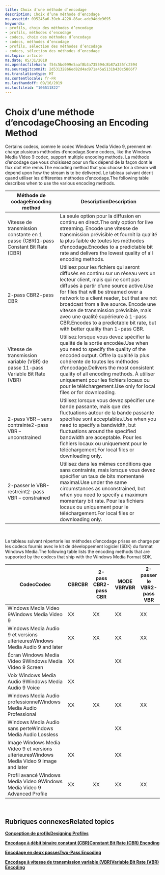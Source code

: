 ```yaml
---
title: Choix d’une méthode d’encodage
description: Choix d’une méthode d’encodage
ms.assetid: 095245a6-39eb-4228-86ac-ade94dde3695
keywords:
- profils, choix des méthodes d’encodage
- profils, méthodes d’encodage
- codecs, choix des méthodes d’encodage
- codecs, méthodes d’encodage
- profils, sélection des méthodes d’encodage
- codecs, sélection des méthodes d’encodage
ms.topic: article
ms.date: 05/31/2018
ms.openlocfilehash: f54c5bd099e5aaf8b3a735594c8b87a335fc2594
ms.sourcegitcommit: 2d531328b6ed82d4ad971a45a5131b430c5866f7
ms.translationtype: MT
ms.contentlocale: fr-FR
ms.lasthandoff: 09/16/2019
ms.locfileid: "106511822"
---
```

# <a name="choosing-an-encoding-method"></a><span data-ttu-id="421ca-109">Choix d’une méthode d’encodage</span><span class="sxs-lookup"><span data-stu-id="421ca-109">Choosing an Encoding Method</span></span>

<span data-ttu-id="421ca-110">Certains codecs, comme le codec Windows Media Video 9, prennent en charge plusieurs méthodes d’encodage.</span><span class="sxs-lookup"><span data-stu-id="421ca-110">Some codecs, like the Windows Media Video 9 codec, support multiple encoding methods.</span></span> <span data-ttu-id="421ca-111">La méthode d’encodage que vous choisissez pour un flux dépend de la façon dont le flux doit être remis.</span><span class="sxs-lookup"><span data-stu-id="421ca-111">The encoding method that you choose for a stream will depend upon how the stream is to be delivered.</span></span> <span data-ttu-id="421ca-112">Le tableau suivant décrit quand utiliser les différentes méthodes d’encodage.</span><span class="sxs-lookup"><span data-stu-id="421ca-112">The following table describes when to use the various encoding methods.</span></span>



| <span data-ttu-id="421ca-113">Méthode de codage</span><span class="sxs-lookup"><span data-stu-id="421ca-113">Encoding method</span></span>                | <span data-ttu-id="421ca-114">Description</span><span class="sxs-lookup"><span data-stu-id="421ca-114">Description</span></span>                                                                                                                                                                                       |
|--------------------------------|---------------------------------------------------------------------------------------------------------------------------------------------------------------------------------------------------|
| <span data-ttu-id="421ca-115">Vitesse de transmission constante en 1 passe (CBR)</span><span class="sxs-lookup"><span data-stu-id="421ca-115">1-pass Constant Bit Rate (CBR)</span></span> | <span data-ttu-id="421ca-116">La seule option pour la diffusion en continu en direct.</span><span class="sxs-lookup"><span data-stu-id="421ca-116">The only option for live streaming.</span></span> <span data-ttu-id="421ca-117">Encode une vitesse de transmission prévisible et fournit la qualité la plus faible de toutes les méthodes d’encodage.</span><span class="sxs-lookup"><span data-stu-id="421ca-117">Encodes to a predictable bit rate and delivers the lowest quality of all encoding methods.</span></span>                                                                    |
| <span data-ttu-id="421ca-118">2-pass CBR</span><span class="sxs-lookup"><span data-stu-id="421ca-118">2-pass CBR</span></span>                     | <span data-ttu-id="421ca-119">Utilisez pour les fichiers qui seront diffusés en continu sur un réseau vers un lecteur client, mais qui ne sont pas diffusés à partir d’une source active.</span><span class="sxs-lookup"><span data-stu-id="421ca-119">Use for files that will be streamed over a network to a client reader, but that are not broadcast from a live source.</span></span> <span data-ttu-id="421ca-120">Encode une vitesse de transmission prévisible, mais avec une qualité supérieure à 1-pass CBR.</span><span class="sxs-lookup"><span data-stu-id="421ca-120">Encodes to a predictable bit rate, but with better quality than 1-pass CBR.</span></span> |
| <span data-ttu-id="421ca-121">Vitesse de transmission variable (VBR) de passe 1</span><span class="sxs-lookup"><span data-stu-id="421ca-121">1-pass Variable Bit Rate (VBR)</span></span> | <span data-ttu-id="421ca-122">Utilisez lorsque vous devez spécifier la qualité de la sortie encodée.</span><span class="sxs-lookup"><span data-stu-id="421ca-122">Use when you need to specify the quality of the encoded output.</span></span> <span data-ttu-id="421ca-123">Offre la qualité la plus cohérente de toutes les méthodes d’encodage.</span><span class="sxs-lookup"><span data-stu-id="421ca-123">Delivers the most consistent quality of all encoding methods.</span></span> <span data-ttu-id="421ca-124">À utiliser uniquement pour les fichiers locaux ou pour le téléchargement.</span><span class="sxs-lookup"><span data-stu-id="421ca-124">Use only for local files or for downloading.</span></span>                        |
| <span data-ttu-id="421ca-125">2-pass VBR – sans contrainte</span><span class="sxs-lookup"><span data-stu-id="421ca-125">2-pass VBR – unconstrained</span></span>     | <span data-ttu-id="421ca-126">Utilisez lorsque vous devez spécifier une bande passante, mais que des fluctuations autour de la bande passante spécifiée sont acceptables.</span><span class="sxs-lookup"><span data-stu-id="421ca-126">Use when you need to specify a bandwidth, but fluctuations around the specified bandwidth are acceptable.</span></span> <span data-ttu-id="421ca-127">Pour les fichiers locaux ou uniquement pour le téléchargement.</span><span class="sxs-lookup"><span data-stu-id="421ca-127">For local files or downloading only.</span></span>                                                    |
| <span data-ttu-id="421ca-128">2-passer le VBR-restreint</span><span class="sxs-lookup"><span data-stu-id="421ca-128">2-pass VBR – constrained</span></span>       | <span data-ttu-id="421ca-129">Utilisez dans les mêmes conditions que sans contrainte, mais lorsque vous devez spécifier un taux de bits momentané maximal.</span><span class="sxs-lookup"><span data-stu-id="421ca-129">Use under the same circumstances as unconstrained, but when you need to specify a maximum momentary bit rate.</span></span> <span data-ttu-id="421ca-130">Pour les fichiers locaux ou uniquement pour le téléchargement.</span><span class="sxs-lookup"><span data-stu-id="421ca-130">For local files or downloading only.</span></span>                                                |



 

<span data-ttu-id="421ca-131">Le tableau suivant répertorie les méthodes d’encodage prises en charge par les codecs fournis avec le kit de développement logiciel (SDK) du format Windows Media.</span><span class="sxs-lookup"><span data-stu-id="421ca-131">The following table lists the encoding methods that are supported by the codecs that ship with the Windows Media Format SDK.</span></span>



| <span data-ttu-id="421ca-132">Codec</span><span class="sxs-lookup"><span data-stu-id="421ca-132">Codec</span></span>                                  | <span data-ttu-id="421ca-133">CBR</span><span class="sxs-lookup"><span data-stu-id="421ca-133">CBR</span></span> | <span data-ttu-id="421ca-134">2-pass CBR</span><span class="sxs-lookup"><span data-stu-id="421ca-134">2-pass CBR</span></span> | <span data-ttu-id="421ca-135">MODE VBR</span><span class="sxs-lookup"><span data-stu-id="421ca-135">VBR</span></span> | <span data-ttu-id="421ca-136">2-passer le VBR</span><span class="sxs-lookup"><span data-stu-id="421ca-136">2-pass VBR</span></span> |
|----------------------------------------|-----|------------|-----|------------|
| <span data-ttu-id="421ca-137">Windows Media Video 9</span><span class="sxs-lookup"><span data-stu-id="421ca-137">Windows Media Video 9</span></span>                  | <span data-ttu-id="421ca-138">X</span><span class="sxs-lookup"><span data-stu-id="421ca-138">X</span></span>   | <span data-ttu-id="421ca-139">X</span><span class="sxs-lookup"><span data-stu-id="421ca-139">X</span></span>          | <span data-ttu-id="421ca-140">X</span><span class="sxs-lookup"><span data-stu-id="421ca-140">X</span></span>   | <span data-ttu-id="421ca-141">X</span><span class="sxs-lookup"><span data-stu-id="421ca-141">X</span></span>          |
| <span data-ttu-id="421ca-142">Windows Media Audio 9 et versions ultérieures</span><span class="sxs-lookup"><span data-stu-id="421ca-142">Windows Media Audio 9 and later</span></span>        | <span data-ttu-id="421ca-143">X</span><span class="sxs-lookup"><span data-stu-id="421ca-143">X</span></span>   | <span data-ttu-id="421ca-144">X</span><span class="sxs-lookup"><span data-stu-id="421ca-144">X</span></span>          | <span data-ttu-id="421ca-145">X</span><span class="sxs-lookup"><span data-stu-id="421ca-145">X</span></span>   | <span data-ttu-id="421ca-146">X</span><span class="sxs-lookup"><span data-stu-id="421ca-146">X</span></span>          |
| <span data-ttu-id="421ca-147">Écran Windows Media Video 9</span><span class="sxs-lookup"><span data-stu-id="421ca-147">Windows Media Video 9 Screen</span></span>           | <span data-ttu-id="421ca-148">X</span><span class="sxs-lookup"><span data-stu-id="421ca-148">X</span></span>   |            | <span data-ttu-id="421ca-149">X</span><span class="sxs-lookup"><span data-stu-id="421ca-149">X</span></span>   |            |
| <span data-ttu-id="421ca-150">Voix Windows Media Audio 9</span><span class="sxs-lookup"><span data-stu-id="421ca-150">Windows Media Audio 9 Voice</span></span>            | <span data-ttu-id="421ca-151">X</span><span class="sxs-lookup"><span data-stu-id="421ca-151">X</span></span>   |            |     |            |
| <span data-ttu-id="421ca-152">Windows Media Audio professionnel</span><span class="sxs-lookup"><span data-stu-id="421ca-152">Windows Media Audio Professional</span></span>       | <span data-ttu-id="421ca-153">X</span><span class="sxs-lookup"><span data-stu-id="421ca-153">X</span></span>   | <span data-ttu-id="421ca-154">X</span><span class="sxs-lookup"><span data-stu-id="421ca-154">X</span></span>          | <span data-ttu-id="421ca-155">X</span><span class="sxs-lookup"><span data-stu-id="421ca-155">X</span></span>   | <span data-ttu-id="421ca-156">X</span><span class="sxs-lookup"><span data-stu-id="421ca-156">X</span></span>          |
| <span data-ttu-id="421ca-157">Windows Media Audio sans perte</span><span class="sxs-lookup"><span data-stu-id="421ca-157">Windows Media Audio Lossless</span></span>           |     |            | <span data-ttu-id="421ca-158">X</span><span class="sxs-lookup"><span data-stu-id="421ca-158">X</span></span>   |            |
| <span data-ttu-id="421ca-159">Image Windows Media Video 9 et versions ultérieures</span><span class="sxs-lookup"><span data-stu-id="421ca-159">Windows Media Video 9 Image and later</span></span>  | <span data-ttu-id="421ca-160">X</span><span class="sxs-lookup"><span data-stu-id="421ca-160">X</span></span>   |            | <span data-ttu-id="421ca-161">X</span><span class="sxs-lookup"><span data-stu-id="421ca-161">X</span></span>   |            |
| <span data-ttu-id="421ca-162">Profil avancé Windows Media Video 9</span><span class="sxs-lookup"><span data-stu-id="421ca-162">Windows Media Video 9 Advanced Profile</span></span> | <span data-ttu-id="421ca-163">X</span><span class="sxs-lookup"><span data-stu-id="421ca-163">X</span></span>   | <span data-ttu-id="421ca-164">X</span><span class="sxs-lookup"><span data-stu-id="421ca-164">X</span></span>          | <span data-ttu-id="421ca-165">X</span><span class="sxs-lookup"><span data-stu-id="421ca-165">X</span></span>   | <span data-ttu-id="421ca-166">X</span><span class="sxs-lookup"><span data-stu-id="421ca-166">X</span></span>          |



 

## <a name="related-topics"></a><span data-ttu-id="421ca-167">Rubriques connexes</span><span class="sxs-lookup"><span data-stu-id="421ca-167">Related topics</span></span>

<dl> <dt>

[<span data-ttu-id="421ca-168">**Conception de profils**</span><span class="sxs-lookup"><span data-stu-id="421ca-168">**Designing Profiles**</span></span>](designing-profiles.md)
</dt> <dt>

[<span data-ttu-id="421ca-169">**Encodage à débit binaire constant (CBR)**</span><span class="sxs-lookup"><span data-stu-id="421ca-169">**Constant Bit Rate (CBR) Encoding**</span></span>](constant-bit-rate--cbr--encoding.md)
</dt> <dt>

[<span data-ttu-id="421ca-170">**Encodage en deux passes**</span><span class="sxs-lookup"><span data-stu-id="421ca-170">**Two-Pass Encoding**</span></span>](two-pass-encoding.md)
</dt> <dt>

[<span data-ttu-id="421ca-171">**Encodage à vitesse de transmission variable (VBR)**</span><span class="sxs-lookup"><span data-stu-id="421ca-171">**Variable Bit Rate (VBR) Encoding**</span></span>](variable-bit-rate--vbr--encoding.md)
</dt> </dl>

 

 




